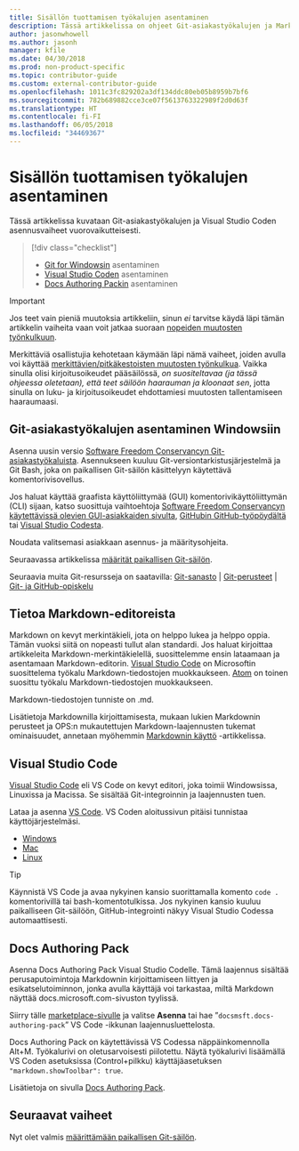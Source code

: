 ```yaml
---
title: Sisällön tuottamisen työkalujen asentaminen
description: Tässä artikkelissa on ohjeet Git-asiakastyökalujen ja Markdown-tiedostojen muokkaukseen tarvittavien työkalujen lataamiseen ja asentamiseen.
author: jasonwhowell
ms.author: jasonh
manager: kfile
ms.date: 04/30/2018
ms.prod: non-product-specific
ms.topic: contributor-guide
ms.custom: external-contributor-guide
ms.openlocfilehash: 1011c3fc829202a3df134ddc80eb05b8959b7bf6
ms.sourcegitcommit: 782b689882cce3ce07f5613763322989f2d0d63f
ms.translationtype: HT
ms.contentlocale: fi-FI
ms.lasthandoff: 06/05/2018
ms.locfileid: "34469367"
---
```

# <a name="install-content-authoring-tools"></a>Sisällön tuottamisen työkalujen asentaminen

Tässä artikkelissa kuvataan Git-asiakastyökalujen ja Visual Studio Coden asennusvaiheet vuorovaikutteisesti.
> [!div class="checklist"]
> * [Git for Windowsin](https://git-scm.com/download/win) asentaminen
> * [Visual Studio Coden](https://code.visualstudio.com/) asentaminen
> * [Docs Authoring Packin](https://marketplace.visualstudio.com/items?itemName=docsmsft.docs-authoring-pack) asentaminen

>[!IMPORTANT]
> Jos teet vain pieniä muutoksia artikkeliin, sinun *ei* tarvitse käydä läpi tämän artikkelin vaiheita vaan voit jatkaa suoraan [nopeiden muutosten työnkulkuun](index.md#quick-edits-to-existing-documents).
>
> Merkittäviä osallistujia kehotetaan käymään läpi nämä vaiheet, joiden avulla voi käyttää [merkittävien/pitkäkestoisten muutosten työnkulkua](how-to-write-workflows-major.md). Vaikka sinulla olisi kirjoitusoikeudet pääsäilössä, *on suositeltavaa (ja tässä ohjeessa oletetaan), että teet säilöön haarauman ja kloonaat sen*, jotta sinulla on luku- ja kirjoitusoikeudet ehdottamiesi muutosten tallentamiseen haaraumaasi.

## <a name="install-git-client-tools-on-windows"></a>Git-asiakastyökalujen asentaminen Windowsiin

 Asenna uusin versio [Software Freedom Conservancyn Git-asiakastyökaluista](https://git-scm.com/download/). Asennukseen kuuluu Git-versiontarkistusjärjestelmä ja Git Bash, joka on paikallisen Git-säilön käsittelyyn käytettävä komentorivisovellus.

Jos haluat käyttää graafista käyttöliittymää (GUI) komentorivikäyttöliittymän (CLI) sijaan, katso suosittuja vaihtoehtoja [Software Freedom Conservancyn käytettävissä olevien GUI-asiakkaiden sivulta](https://git-scm.com/downloads/guis), [GitHubin GitHub-työpöydältä](https://desktop.github.com/) tai [Visual Studio Codesta](https://www.visualstudio.com/products/code-vs.aspx).

Noudata valitsemasi asiakkaan asennus- ja määritysohjeita.

Seuraavassa artikkelissa [määrität paikallisen Git-säilön](get-started-setup-local.md).

   Seuraavia muita Git-resursseja on saatavilla: [Git-sanasto](https://help.github.com/articles/github-glossary) | [Git-perusteet](https://git-scm.com/book/en/v2/Getting-Started-Git-Basics) | [Git- ja GitHub-opiskelu](https://help.github.com/articles/good-resources-for-learning-git-and-github/)

## <a name="understand-markdown-editors"></a>Tietoa Markdown-editoreista

Markdown on kevyt merkintäkieli, jota on helppo lukea ja helppo oppia. Tämän vuoksi siitä on nopeasti tullut alan standardi. Jos haluat kirjoittaa artikkeleita Markdown-merkintäkielellä, suosittelemme ensin lataamaan ja asentamaan Markdown-editorin.  [Visual Studio Code](https://code.visualstudio.com/) on Microsoftin suosittelema työkalu Markdown-tiedostojen muokkaukseen. [Atom](https://atom.io) on toinen suosittu työkalu Markdown-tiedostojen muokkaukseen.

Markdown-tiedostojen tunniste on .md.

Lisätietoja Markdownilla kirjoittamisesta, mukaan lukien Markdownin perusteet ja OPS:n mukautettujen Markdown-laajennusten tukemat ominaisuudet, annetaan myöhemmin [Markdownin käyttö](how-to-write-use-markdown.md) -artikkelissa.

## <a name="visual-studio-code"></a>Visual Studio Code

[Visual Studio Code](https://code.visualstudio.com/) eli VS Code on kevyt editori, joka toimii Windowsissa, Linuxissa ja Macissa. Se sisältää Git-integroinnin ja laajennusten tuen.

Lataa ja asenna [VS Code](https://code.visualstudio.com/). VS Coden aloitussivun pitäisi tunnistaa käyttöjärjestelmäsi.

- [Windows](https://code.visualstudio.com/docs/setup/windows)
- [Mac](https://code.visualstudio.com/docs/setup/mac)
- [Linux](https://code.visualstudio.com/docs/setup/linux)

> [!TIP]
> Käynnistä VS Code ja avaa nykyinen kansio suorittamalla komento `code .` komentorivillä tai bash-komentotulkissa. Jos nykyinen kansio kuuluu paikalliseen Git-säilöön, GitHub-integrointi näkyy Visual Studio Codessa automaattisesti.

## <a name="docs-authoring-pack"></a>Docs Authoring Pack
Asenna Docs Authoring Pack Visual Studio Codelle. Tämä laajennus sisältää perusaputoimintoja Markdownin kirjoittamiseen liittyen ja esikatselutoiminnon, jonka avulla käyttäjä voi tarkastaa, miltä Markdown näyttää docs.microsoft.com-sivuston tyylissä.

   Siirry tälle [marketplace-sivulle](https://marketplace.visualstudio.com/items?itemName=docsmsft.docs-authoring-pack) ja valitse **Asenna** tai hae ”`docsmsft.docs-authoring-pack`” VS Code -ikkunan laajennusluettelosta. 

   Docs Authoring Pack on käytettävissä VS Codessa näppäinkomennolla Alt+M. Työkalurivi on oletusarvoisesti piilotettu. Näytä työkalurivi lisäämällä VS Coden asetuksissa (Control+pilkku) käyttäjäasetuksen `"markdown.showToolbar": true`.

   Lisätietoja on sivulla [Docs Authoring Pack](how-to-write-docs-auth-pack.md).


## <a name="next-steps"></a>Seuraavat vaiheet

Nyt olet valmis [määrittämään paikallisen Git-säilön](get-started-setup-local.md).
